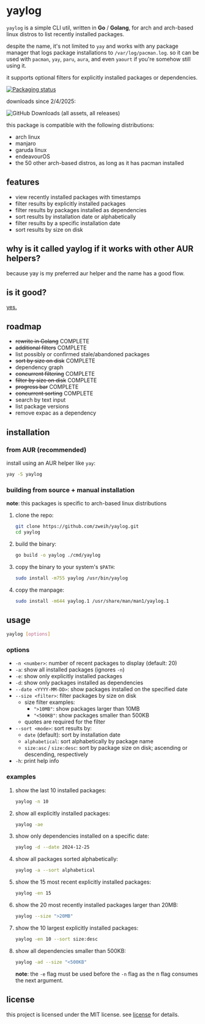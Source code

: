 # yaylog

`yaylog` is a simple CLI util, written in **Go** / **Golang**, for arch and arch-based linux distros to list recently installed packages.

despite the name, it's not limited to `yay` and works with any package manager that logs package installations to `/var/log/pacman.log`. so it can be used with `pacman`, `yay`, `paru`, `aura`, and even `yaourt` if you're somehow still using it.

it supports optional filters for explicitly installed packages or dependencies.

[![Packaging status](https://repology.org/badge/vertical-allrepos/yaylog.svg)](https://repology.org/project/yaylog/versions)

downloads since 2/4/2025:

![GitHub Downloads (all assets, all releases)](https://img.shields.io/github/downloads/Zweih/yaylog/total?style=for-the-badge&logo=archlinux&color=%20%231793d0)

this package is compatible with the following distributions:
 - arch linux
 - manjaro
 - garuda linux
 - endeavourOS
 - the 50 other arch-based distros, as long as it has pacman installed 

## features

- view recently installed packages with timestamps
- filter results by explicitly installed packages
- filter results by packages installed as dependencies
- sort results by installation date or alphabetically
- filter results by a specific installation date
- sort results by size on disk

## why is it called yaylog if it works with other AUR helpers?
because yay is my preferred aur helper and the name has a good flow.

## is it good?
[yes.](https://news.ycombinator.com/item?id=3067434)

## roadmap

- ~~rewrite in Golang~~ COMPLETE
- ~~additional filters~~ COMPLETE
- list possibly or confirmed stale/abandoned packages
- ~~sort by size on disk~~ COMPLETE
- dependency graph
- ~~concurrent filtering~~ COMPLETE
- ~~filter by size on disk~~ COMPLETE
- ~~progress bar~~ COMPLETE
- ~~concurrent sorting~~ COMPLETE
- search by text input
- list package versions
- remove expac as a dependency

## installation

### from AUR (**recommended**)
install using an AUR helper like `yay`:
```bash
yay -S yaylog
```

### building from source + manual installation
**note**: this packages is specific to arch-based linux distributions

1. clone the repo:
   ```bash
   git clone https://github.com/zweih/yaylog.git
   cd yaylog
   ```
2. build the binary:
   ```bash
   go build -o yaylog ./cmd/yaylog
   ```
3. copy the binary to your system's `$PATH`:
   ```bash
   sudo install -m755 yaylog /usr/bin/yaylog
   ```
4. copy the manpage:
   ```bash
   sudo install -m644 yaylog.1 /usr/share/man/man1/yaylog.1
   ```

## usage

```bash
yaylog [options]
```

### options
- `-n <number>`: number of recent packages to display (default: 20)
- `-a`: show all installed packages (ignores `-n`)
- `-e`: show only explicitly installed packages
- `-d`: show only packages installed as dependencies
- `--date <YYYY-MM-DD>`: show packages installed on the specified date
- `--size <filter>`: filter packages by size on disk
   - size filter examples:
      - `">10MB"`: show packages larger than 10MB
      - `"<500KB"`: show packages smaller than 500KB
  - quotes are required for the filter
- `--sort <mode>`: sort results by:
  - `date` (default): sort by installation date
  - `alphabetical`: sort alphabetically by package name
  - `size:asc` / `size:desc`: sort by package size on disk; ascending or descending, respectively
- `-h`: print help info

### examples
1. show the last 10 installed packages:
   ```bash
   yaylog -n 10
   ```
2. show all explicitly installed packages:
   ```bash
   yaylog -ae
   ```
3. show only dependencies installed on a specific date:
   ```bash
   yaylog -d --date 2024-12-25
   ```
4. show all packages sorted alphabetically:
   ```bash
   yaylog -a --sort alphabetical
   ```
5. show the 15 most recent explicitly installed packages:
   ```bash
   yaylog -en 15
   ```
6. show the 20 most recently installed packages larger than 20MB:
   ```bash
   yaylog --size ">20MB"
   ```
7. show the 10 largest explicitly installed packages:
   ```bash
   yaylog -en 10 --sort size:desc
   ```
8. show all dependencies smaller than 500KB:
   ```bash
   yaylog -ad --size "<500KB"
   ```

   **note**: the `-e` flag must be used before the `-n` flag as the n flag consumes the next argument.

## license

this project is licensed under the MIT license. see [license](LICENSE) for details.
